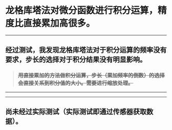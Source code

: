 # 龙格库塔法对微分函数进行积分运算，精度比直接累加高很多。
---
## 经过测试，我发现龙格库塔法对于积分运算的频率没有要求，步长的选择对于积分结果没有明显影响。

>### ~~用直接累加的方法做积分运算，步长（累加频率的倒数）的选择会直接关系到积分值的大小。需要进行缩放处理。~~
---
---
## 尚未经过实际测试（实际测试即通过传感器获取数据）。